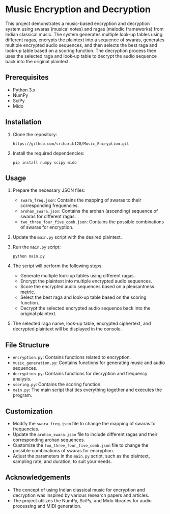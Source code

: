 # Music Encryption and Decryption

This project demonstrates a music-based encryption and decryption system using swaras (musical notes) and ragas (melodic frameworks) from Indian classical music. The system generates multiple look-up tables using different ragas, encrypts the plaintext into a sequence of swaras, generates multiple encrypted audio sequences, and then selects the best raga and look-up table based on a scoring function. The decryption process then uses the selected raga and look-up table to decrypt the audio sequence back into the original plaintext.

## Prerequisites

- Python 3.x
- NumPy
- SciPy
- Mido

## Installation

1. Clone the repository:
   ```
   https://github.com/sriharib128/Music_Encryption.git
   ```

2. Install the required dependencies:
   ```
   pip install numpy scipy mido
   ```

## Usage

1. Prepare the necessary JSON files:
   - `swara_freq.json`: Contains the mapping of swaras to their corresponding frequencies.
   - `arohan_swara.json`: Contains the arohan (ascending) sequence of swaras for different ragas.
   - `two_three_four_five_comb.json`: Contains the possible combinations of swaras for encryption.

2. Update the `main.py` script with the desired plaintext.

3. Run the `main.py` script:
   ```
   python main.py
   ```

4. The script will perform the following steps:
   - Generate multiple look-up tables using different ragas.
   - Encrypt the plaintext into multiple encrypted audio sequences.
   - Score the encrypted audio sequences based on a pleasantness metric.
   - Select the best raga and look-up table based on the scoring function.
   - Decrypt the selected encrypted audio sequence back into the original plaintext.

5. The selected raga name, look-up table, encrypted ciphertext, and decrypted plaintext will be displayed in the console.

## File Structure

- `encryption.py`: Contains functions related to encryption.
- `music_generation.py`: Contains functions for generating music and audio sequences.
- `decryption.py`: Contains functions for decryption and frequency analysis.
- `scoring.py`: Contains the scoring function.
- `main.py`: The main script that ties everything together and executes the program.

## Customization

- Modify the `swara_freq.json` file to change the mapping of swaras to frequencies.
- Update the `arohan_swara.json` file to include different ragas and their corresponding arohan sequences.
- Customize the `two_three_four_five_comb.json` file to change the possible combinations of swaras for encryption.
- Adjust the parameters in the `main.py` script, such as the plaintext, sampling rate, and duration, to suit your needs.

## Acknowledgements

- The concept of using Indian classical music for encryption and decryption was inspired by various research papers and articles.
- The project utilizes the NumPy, SciPy, and Mido libraries for audio processing and MIDI generation.